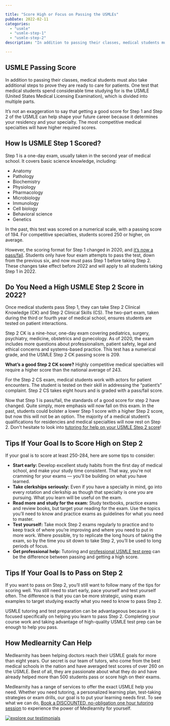```yaml
---

title: "Score High or Focus on Passing the USMLEs"
pubDate: 2022-02-11
categories: 
  - "usmle"
  - "usmle-step-1"
  - "usmle-step-2"
description: "In addition to passing their classes, medical students must also take additional steps to prove they are ready to care for patients. One test that medical "

---
```



## USMLE Passing Score

In addition to passing their classes, medical students must also take additional steps to prove they are ready to care for patients. One test that medical students spend considerable time studying for is the USMLE (United States Medical Licensing Examination), which is divided into multiple parts.

It’s not an exaggeration to say that getting a good score for Step 1 and Step 2 of the USMLE can help shape your future career because it determines your residency and your specialty. The most competitive medical specialties will have higher required scores.

## How Is USMLE Step 1 Scored?

Step 1 is a one-day exam, usually taken in the second year of medical school. It covers basic science knowledge, including:

- Anatomy
- Pathology
- Biochemistry
- Physiology
- Pharmacology
- Microbiology
- Immunology
- Cell biology
- Behavioral science
- Genetics

In the past, this test was scored on a numerical scale, with a passing score of 194. For competitive specialties, students scored 250 or higher, on average.

However, the scoring format for Step 1 changed in 2020, and [it’s now a pass/fail](https://www.medlearnity.com/usmle-step-1-pass-fail/). Students only have four exam attempts to pass the test, down from the previous six, and now must pass Step 1 before taking Step 2. These changes take effect before 2022 and will apply to all students taking Step 1 in 2022.

## Do You Need a High USMLE Step 2 Score in 2022?

Once medical students pass Step 1, they can take Step 2 Clinical Knowledge (CK) and Step 2 Clinical Skills (CS). The two-part exam, taken during the third or fourth year of medical school, ensures students are tested on patient interactions.

Step 2 CK is a nine-hour, one-day exam covering pediatrics, surgery, psychiatry, medicine, obstetrics and gynecology. As of 2020, the exam includes more questions about professionalism, patient safety, legal and ethical concerns and systems-based practice. This test has a numerical grade, and the USMLE Step 2 CK passing score is 209.

**What’s a good Step 2 CK score?** Highly competitive medical specialties will require a higher score than the national average of 243.

For the Step 2 CS exam, medical students work with actors for patient encounters. The student is tested on their skill in addressing the “patient’s” complaint. Step 2 CS takes eight hours and is graded with a pass/fail score.

Now that Step 1 is pass/fail, the standards of a good score for step 2 have changed. Quite simply, more emphasis will now fall on this exam. In the past, students could bolster a lower Step 1 score with a higher Step 2 score, but now this will not be an option. The majority of a medical student’s qualifications for residencies and medical specialties will now rest on Step 2. Don't hesitate to look into [tutoring for help on your USMLE Step 2 score](https://www.medlearnity.com/step-2ck-usmle/)!

## Tips If Your Goal Is to Score High on Step 2

If your goal is to score at least 250-284, here are some tips to consider:

- **Start early:** Develop excellent study habits from the first day of medical school, and make your study time consistent. That way, you’re not cramming for your exams — you'll be building on what you have learned.
- **Take clerkships seriously:** Even if you have a specialty in mind, go into every rotation and clerkship as though that specialty is one you are pursuing. What you learn will be useful on the exam.
- **Read more and study for the exam:** Study textbooks, practice exams and review books, but target your reading for the exam. Use the topics you’ll need to know and practice exams as guidelines for what you need to master.
- **Test yourself:** Take mock Step 2 exams regularly to practice and to keep track of where you’re improving and where you need to put in more work. Where possible, try to replicate the long hours of taking the exam, so by the time you sit down to take Step 2, you’ll be used to long periods of focus.
- **Get professional help:** Tutoring and [professional USMLE test prep](https://www.medlearnity.com/usmle/) can be the difference between passing and getting a high score.

## Tips If Your Goal Is to Pass on Step 2

If you want to pass on Step 2, you’ll still want to follow many of the tips for scoring well. You still need to start early, pace yourself and test yourself often. The difference is that you can be more strategic, using exam examples to target studying exactly what you need to know to pass Step 2.

USMLE tutoring and test preparation can be advantageous because it is focused specifically on helping you learn to pass Step 2. Completing your course work and taking advantage of high-quality USMLE test prep can be enough to help you pass.

## How Medlearnity Can Help

Medlearnity has been helping doctors reach their USMLE goals for more than eight years. Our secret is our team of tutors, who come from the best medical schools in the nation and have averaged test scores of over 260 on the USMLE. Best of all, they are passionate about what they do and have already helped more than 500 students pass or score high on their exams.

Medlearnity has a range of services to offer the exact USMLE help you need. Whether you need tutoring, a personalized learning plan, test-taking strategies or exam drills, our goal is to put your learning needs first. To see what we can do, [Book a DISCOUNTED, no-obligation one hour tutoring session](https://www.medlearnity.com/start-here/) to experience the power of Medlearnity for yourself.

[![explore our testimonials](https://www.medlearnity.com//images/wp/2022/06/06-explore-testimonials.png)](https://www.medlearnity.com/student-testimonials/)
